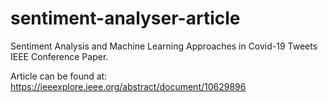 # sentiment-analyser-article
Sentiment Analysis and Machine Learning Approaches in Covid-19 Tweets IEEE Conference Paper.

Article can be found at: https://ieeexplore.ieee.org/abstract/document/10629896
